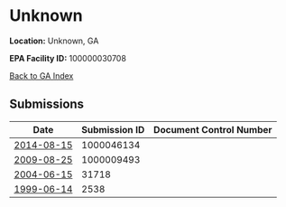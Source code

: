 # Unknown

**Location:** Unknown, GA

**EPA Facility ID:** 100000030708

[Back to GA Index](../../index.md)

## Submissions

| Date | Submission ID | Document Control Number |
|------|--------------|-------------------------|
| [2014-08-15](submissions/1000046134.md) | 1000046134 |  |
| [2009-08-25](submissions/1000009493.md) | 1000009493 |  |
| [2004-06-15](submissions/31718.md) | 31718 |  |
| [1999-06-14](submissions/2538.md) | 2538 |  |
